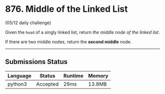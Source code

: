 # 876. Middle of the Linked List
(05/12 daily challenge)

Given the `head` of a singly linked list, return *the middle node of the linked list*.

If there are two middle nodes, return the **second middle** node.

---

## Submissions Status

|Language|Status|Runtime|Memory|
|---|---|---|---|
|python3|Accepted|29ms|13.8MB|

